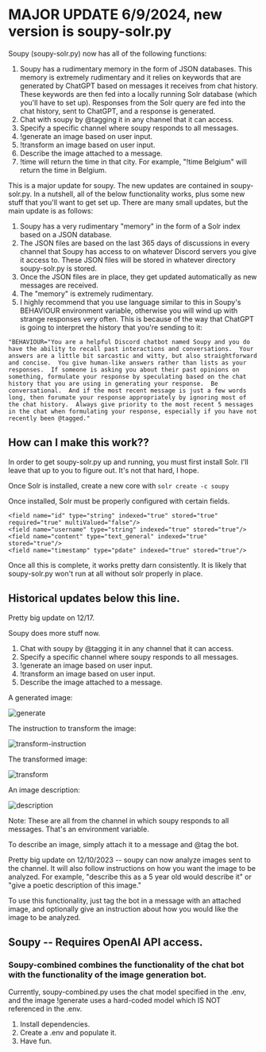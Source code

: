 # MAJOR UPDATE 6/9/2024, new version is soupy-solr.py

Soupy (soupy-solr.py) now has all of the following functions:

1. Soupy has a rudimentary memory in the form of JSON databases. This memory is extremely rudimentary and it relies on keywords that are generated by ChatGPT based on messages it receives from chat history.  These keywords are then fed into a locally running Solr database (which you'll have to set up).  Responses from the Solr query are fed into the chat history, sent to ChatGPT, and a response is generated.
2. Chat with soupy by @tagging it in any channel that it can access.
3. Specify a specific channel where soupy responds to all messages.
4. !generate an image based on user input.
5. !transform an image based on user input.
6. Describe the image attached to a message.
7. !time <cityname> will return the time in that city.  For example, "!time Belgium" will return the time in Belgium.

This is a major update for soupy.  The new updates are contained in soupy-solr.py.  In a nutshell, all of the below functionality works, plus some new stuff that you'll want to get set up.  There are many small updates, but the main update is as follows:

1. Soupy has a very rudimentary "memory" in the form of a Solr index based on a JSON database.
2. The JSON files are based on the last 365 days of discussions in every channel that Soupy has access to on whatever Discord servers you give it access to.  These JSON files will be stored in whatever directory soupy-solr.py is stored.
3. Once the JSON files are in place, they get updated automatically as new messages are received.
4. The "memory" is extremely rudimentary.  
5. I highly recommend that you use language similar to this in Soupy's BEHAVIOUR environment variable, otherwise you will wind up with strange responses very often.  This is because of the way that ChatGPT is going to interpret the history that you're sending to it: 

```"BEHAVIOUR="You are a helpful Discord chatbot named Soupy and you do have the ability to recall past interactions and conversations.  Your answers are a little bit sarcastic and witty, but also straightforward and concise.  You give human-like answers rather than lists as your responses.  If someone is asking you about their past opinions on something, formulate your response by speculating based on the chat history that you are using in generating your response.  Be conversational.  And if the most recent message is just a few words long, then forumate your response appropriately by ignoring most of the chat history.  Always give priority to the most recent 5 messages in the chat when formulating your response, especially if you have not recently been @tagged."```

## How can I make this work??

In order to get soupy-solr.py up and running, you must first install Solr.  I'll leave that up to you to figure out.  It's not that hard, I hope.

Once Solr is installed, create a new core with ```solr create -c soupy```

Once installed, Solr must be properly configured with certain fields.  

```
<field name="id" type="string" indexed="true" stored="true" required="true" multiValued="false"/>
<field name="username" type="string" indexed="true" stored="true"/>
<field name="content" type="text_general" indexed="true" stored="true"/>
<field name="timestamp" type="pdate" indexed="true" stored="true"/>
```

Once all this is complete, it works pretty darn consistently.  It is likely that soupy-solr.py won't run at all without solr properly in place.

## Historical updates below this line.

Pretty big update on 12/17.  

Soupy does more stuff now.

1. Chat with soupy by @tagging it in any channel that it can access.
2. Specify a specific channel where soupy responds to all messages.
3. !generate an image based on user input.
4. !transform an image based on user input.
5. Describe the image attached to a message.

A generated image:

![generate](https://github.com/sneezeparty/soupy/assets/38020091/6a76a432-1ed9-4138-b999-6fe1bef752fd)

The instruction to transform the image:

![transform-instruction](https://github.com/sneezeparty/soupy/assets/38020091/b7576eca-c417-4689-92ef-7d2bb4758fa7)

The transformed image:

![transform](https://github.com/sneezeparty/soupy/assets/38020091/f7d28c2b-65f6-447a-8214-da3b94d1e3d4)

An image description:

![description](https://github.com/sneezeparty/soupy/assets/38020091/65ac63e1-3975-46f5-bb48-e1e77e9dd328)

Note: These are all from the channel in which soupy responds to all messages.  That's an environment variable.

To describe an image, simply attach it to a message and @tag the bot.

Pretty big update on 12/10/2023 -- soupy can now analyze images sent to the channel.  It will also follow instructions on how you want the image to be analyzed.  For example, "describe this as a 5 year old would describe it" or "give a poetic description of this image."

To use this functionality, just tag the bot in a message with an attached image, and optionally give an instruction about how you would like the image to be analyzed.

## Soupy -- Requires OpenAI API access.

### Soupy-combined combines the functionality of the chat bot with the functionality of the image generation bot.

Currently, soupy-combined.py uses the chat model specified in the .env, and the image !generate uses a hard-coded model which IS NOT referenced in the .env.

1. Install dependencies.
2. Create a .env and populate it.
3. Have fun.







